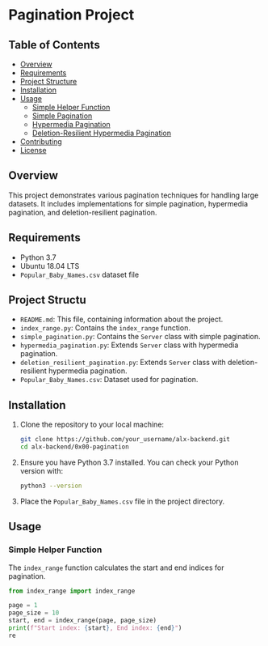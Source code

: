 # Pagination Project

## Table of Contents
- [Overview](#overview)
- [Requirements](#requirements)
- [Project Structure](#project-structure)
- [Installation](#installation)
- [Usage](#usage)
  - [Simple Helper Function](#simple-helper-function)
  - [Simple Pagination](#simple-pagination)
  - [Hypermedia Pagination](#hypermedia-pagination)
  - [Deletion-Resilient Hypermedia Pagination](#deletion-resilient-hypermedia-pagination)
- [Contributing](#contributing)
- [License](#license)

## Overview

This project demonstrates various pagination techniques for handling large datasets. It includes implementations for simple pagination, hypermedia pagination, and deletion-resilient pagination.

## Requirements

- Python 3.7
- Ubuntu 18.04 LTS
- `Popular_Baby_Names.csv` dataset file

## Project Structu
- `README.md`: This file, containing information about the project.
- `index_range.py`: Contains the `index_range` function.
- `simple_pagination.py`: Contains the `Server` class with simple pagination.
- `hypermedia_pagination.py`: Extends `Server` class with hypermedia pagination.
- `deletion_resilient_pagination.py`: Extends `Server` class with deletion-resilient hypermedia pagination.
- `Popular_Baby_Names.csv`: Dataset used for pagination.

## Installation

1. Clone the repository to your local machine:

    ```bash
    git clone https://github.com/your_username/alx-backend.git
    cd alx-backend/0x00-pagination
    ```

2. Ensure you have Python 3.7 installed. You can check your Python version with:

    ```bash
    python3 --version
    ```

3. Place the `Popular_Baby_Names.csv` file in the project directory.

## Usage

### Simple Helper Function

The `index_range` function calculates the start and end indices for pagination.

```python
from index_range import index_range

page = 1
page_size = 10
start, end = index_range(page, page_size)
print(f"Start index: {start}, End index: {end}")
re

